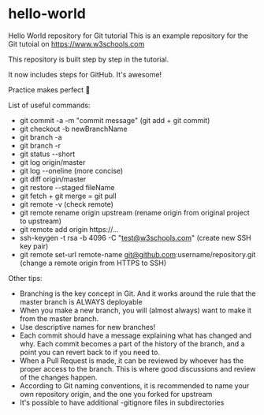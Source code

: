 # hello-world
Hello World repository for Git tutorial
This is an example repository for the Git tutoial on https://www.w3schools.com

This repository is built step by step in the tutorial.

It now includes steps for GitHub. It's awesome!

Practice makes perfect 🦖

List of useful commands:
- git commit -a -m "commit message" (git add + git commit)
- git checkout -b newBranchName
- git branch -a
- git branch -r
- git status --short
- git log origin/master
- git log --oneline (more concise)
- git diff origin/master
- git restore --staged fileName
- git fetch + git merge = git pull
- git remote -v (check remote)
- git remote rename origin upstream (rename origin from original project to upstream)
- git remote add origin https://...
- ssh-keygen -t rsa -b 4096 -C "test@w3schools.com" (create new SSH key pair)
- git remote set-url remote-name git@github.com:username/repository.git (change a remote origin from HTTPS to SSH)

Other tips:
- Branching is the key concept in Git. And it works around the rule that the master branch is ALWAYS deployable
- When you make a new branch, you will (almost always) want to make it from the master branch.
- Use descriptive names for new branches!
- Each commit should have a message explaining what has changed and why. Each commit becomes a part of the history of the branch, and a point you can revert back to if you need to.
- When a Pull Request is made, it can be reviewed by whoever has the proper access to the branch. This is where good discussions and review of the changes happen.
- According to Git naming conventions, it is recommended to name your own repository origin, and the one you forked for upstream
- It's possible to have additional -gitignore files in subdirectories


